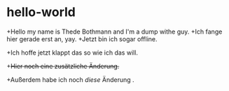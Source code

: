 
# hello-world 

+Hello my name is Thede Bothmann and I'm a dump withe guy.
+Ich fange hier gerade erst an, yay.
+Jetzt bin ich sogar offline.

+Ich hoffe jetzt klappt das so wie ich das will.

+~~Hier noch eine zusätzliche Änderung.~~

+Außerdem habe ich noch *diese* Änderung .
